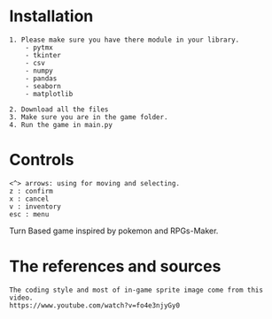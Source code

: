# Installation
    1. Please make sure you have there module in your library.
        - pytmx
        - tkinter
        - csv
        - numpy
        - pandas
        - seaborn
        - matplotlib
    
    2. Download all the files
    3. Make sure you are in the game folder.
    4. Run the game in main.py

# Controls
    <^> arrows: using for moving and selecting.
    z : confirm
    x : cancel
    v : inventory
    esc : menu

Turn Based game inspired by pokemon and RPGs-Maker.

# The references and sources
    The coding style and most of in-game sprite image come from this video.
    https://www.youtube.com/watch?v=fo4e3njyGy0

